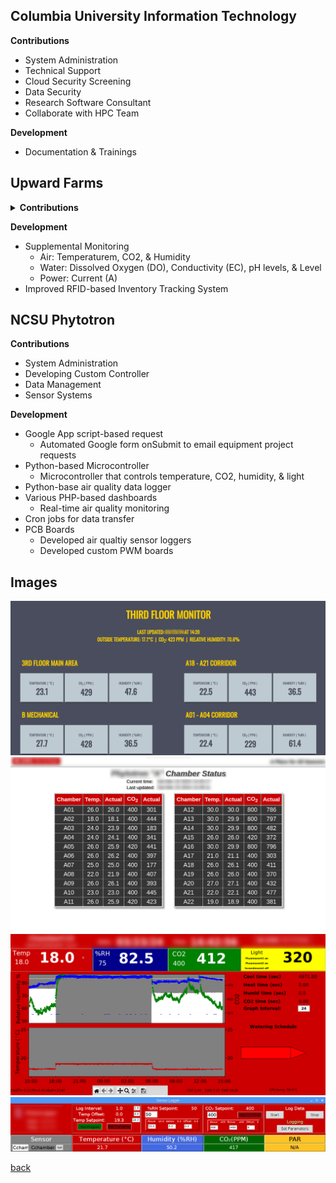 ## Columbia University Information Technology
**Contributions**
* System Administration
* Technical Support
* Cloud Security Screening
* Data Security
* Research Software Consultant
* Collaborate with HPC Team

**Development**
* Documentation & Trainings

## Upward Farms
<details>
  <summary><strong>Contributions</summary></strong>
  <br>
  <ul>
    <li>System Administration</li>
    <li>Data Reporting Support</li>
    <li>Sensor Systems</li>
    <li>Technical Support</li>
    <li>Visitor Management System</li>
    <li>Project Management</li>
  </ul>
</details>

**Development**
- Supplemental Monitoring
  - Air: Temperaturem, CO2, & Humidity
  - Water: Dissolved Oxygen (DO), Conductivity (EC), pH levels, & Level
  - Power: Current (A)
- Improved RFID-based Inventory Tracking System

## NCSU Phytotron
**Contributions**
* System Administration
* Developing Custom Controller
* Data Management
* Sensor Systems

**Development**
- Google App script-based request
  - Automated Google form onSubmit to email equipment project requests
- Python-based Microcontroller
  - Microcontroller that controls temperature, CO2, humidity, & light
- Python-base air quality data logger
- Various PHP-based dashboards
  - Real-time air quality monitoring
- Cron jobs for data transfer
- PCB Boards
  - Developed air qualtiy sensor loggers
  - Developed custom PWM boards


## Images
![AirQualityMonitor](./assets/img/ThirdFloorMonitor.png)
![ChamberStatus](./assets/img/chamberstatus.png)
![ChamberController](./assets/img/chambercontroller.png)
![ChamberStatus](./assets/img/airlogger.png)


[back](./)

